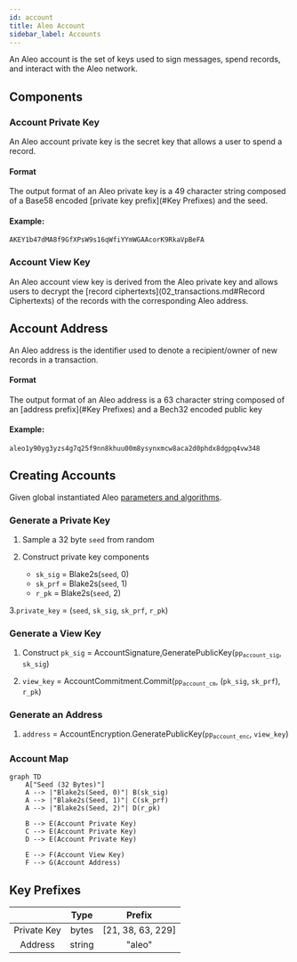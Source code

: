 ```yaml
---
id: account
title: Aleo Account
sidebar_label: Accounts
---
```


An Aleo account is the set of keys used to sign messages, spend records, and interact with the Aleo network.

## Components

### Account Private Key

An Aleo account private key is the secret key that allows a user to spend a record.

#### Format 

The output format of an Aleo private key is a 49 character string composed of a Base58 encoded [private key prefix](#Key Prefixes) and the seed.

#### Example:
```
AKEY1b47dMA8f9GfXPsW9s16qWfiYYmWGAAcorK9RkaVpBeFA
```

### Account View Key

An Aleo account view key is derived from the Aleo private key and allows users to decrypt the [record ciphertexts](02_transactions.md#Record Ciphertexts) of the records with the corresponding Aleo address.

## Account Address

An Aleo address is the identifier used to denote a recipient/owner of new records in a transaction.

#### Format 

The output format of an Aleo address is a 63 character string composed of an [address prefix](#Key Prefixes) and a Bech32 encoded public key

#### Example:
```
aleo1y90yg3yzs4g7q25f9nn8khuu00m8ysynxmcw8aca2d0phdx8dgpq4vw348
```

## Creating Accounts

Given global instantiated Aleo [parameters and algorithms](06_parameters.md). 

### Generate a Private Key 

1. Sample a 32 byte `seed` from random
    
2. Construct private key components
    - `sk_sig` = Blake2s(`seed`, 0)
    - `sk_prf` = Blake2s(`seed`, 1)
    - `r_pk` = Blake2s(`seed`, 2)
    
3.`private_key` = (`seed`, `sk_sig`, `sk_prf`, `r_pk`)

### Generate a View Key 

1. Construct `pk_sig` = AccountSignature,GeneratePublicKey(<code>pp<sub>account_sig</sub></code>, `sk_sig`)

2. `view_key` = AccountCommitment.Commit(<code>pp<sub>account_cm</sub></code>, (`pk_sig`, `sk_prf`), `r_pk`)

### Generate an Address

1. `address` = AccountEncryption.GeneratePublicKey(<code>pp<sub>account_enc</sub></code>, `view_key`)

### Account Map

```mermaid
graph TD
	A["Seed (32 Bytes)"] 
    A --> |"Blake2s(Seed, 0)"| B(sk_sig)
    A --> |"Blake2s(Seed, 1)"| C(sk_prf)
    A --> |"Blake2s(Seed, 2)"| D(r_pk)
    
    B --> E(Account Private Key)
    C --> E(Account Private Key)
    D --> E(Account Private Key)
    
    E --> F(Account View Key) 
    F --> G(Account Address) 
```

## Key Prefixes

|             |  Type  |       Prefix      |
|:-----------:|:------:|:-----------------:|
| Private Key |  bytes | [21, 38, 63, 229] |
|   Address   | string |       "aleo"      |